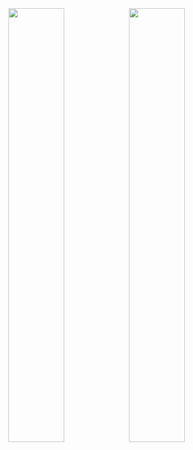 


<img align="left" width="47%" src= "https://github-readme-stats.vercel.app/api?username=KRE-95&show_icons=true&theme=radical" />

<img align="left" width="47%" src= "https://github-readme-stats.vercel.app/api/top-langs/?username=KRE-95&layout=compact"/>


